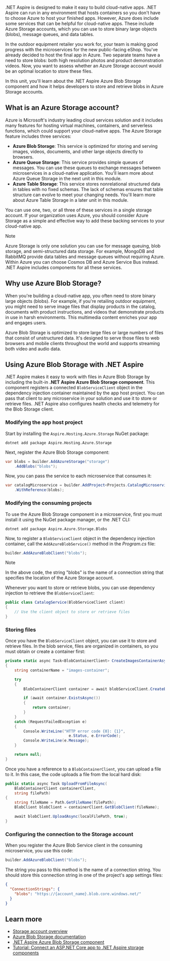 .NET Aspire is designed to make it easy to build cloud-native apps. .NET Aspire can run in any environment that hosts containers so you don't have to choose Azure to host your finished apps. However, Azure does include some services that can be helpful for cloud-native apps. These include Azure Storage accounts, which you can use to store binary large objects (blobs), message queues, and data tables.

In the outdoor equipment retailer you work for, your team is making good progress with the microservices for the new public-facing eShop. You've already decided to host the final app in Azure. Two separate teams have a need to store blobs: both high resolution photos and product demonstration videos. Now, you want to assess whether an Azure Storage account would be an optimal location to store these files.

In this unit, you'll learn about the .NET Aspire Azure Blob Storage component and how it helps developers to store and retrieve blobs in Azure Storage accounts.

## What is an Azure Storage account?

Azure is Microsoft's industry leading cloud services solution and it includes many features for hosting virtual machines, containers, and serverless functions, which could support your cloud-native apps. The Azure Storage feature includes three services:

- **Azure Blob Storage**: This service is optimized for storing and serving images, videos, documents, and other large objects directly to browsers.
- **Azure Queue Storage**: This service provides simple queues of messages. You can use these queues to exchange messages between microservices in a cloud-native application. You'll learn more about Azure Queue Storage in the next unit in this module.
- **Azure Table Storage**: This service stores nonrelational structured data in tables with no fixed schemas. The lack of schemas ensures that table structure can evolve to meet your changing needs. You'll learn more about Azure Table Storage in a later unit in this module.

You can use one, two, or all three of these services in a single storage account. If your organization uses Azure, you should consider Azure Storage as a simple and effective way to add these backing services to your cloud-native app.

> [!NOTE]
> Azure Storage is only one solution you can use for message queuing, blob storage, and semi-structured data storage. For example, MongoDB and RabbitMQ provide data tables and message queues without requiring Azure. Within Azure you can choose Cosmos DB and Azure Service Bus instead. .NET Aspire includes components for all these services.

## Why use Azure Blob Storage?

When you're building a cloud-native app, you often need to store binary large objects (blobs). For example, if you're retailing outdoor equipment, you might need to serve image files that display products in the catalog, documents with product instructions, and videos that demonstrate products in use in harsh environments. This multimedia content enriches your app and engages users.

Azure Blob Storage is optimized to store large files or large numbers of files that consist of unstructured data. It's designed to serve those files to web browsers and mobile clients throughout the world and supports streaming both video and audio data.

## Using Azure Blob Storage with .NET Aspire

.NET Aspire makes it easy to work with files in Azure Blob Storage by including the built-in **.NET Aspire Azure Blob Storage component**. This component registers a connected `BlobServiceClient` object in the dependency injection container maintained by the app host project. You can pass that client to any microservice in your solution and use it to store or retrieve files. .NET Aspire also configures health checks and telemetry for the Blob Storage client.

### Modifying the app host project

Start by installing the `Aspire.Hosting.Azure.Storage` NuGet package:

```dotnetcli
dotnet add package Aspire.Hosting.Azure.Storage
```

Next, register the Azure Blob Storage component:

```csharp
var blobs = builder.AddAzureStorage("storage")
    .AddBlobs("blobs");
```

Now, you can pass the service to each microservice that consumes it:

```csharp
var catalogMicroservice = builder.AddProject<Projects.CatalogMicroservice>()
    .WithReference(blobs);
```

### Modifying the consuming projects

To use the Azure Blob Storage component in a microservice, first you must install it using the NuGet package manager, or the .NET CLI:

```dotnetcli
dotnet add package Aspire.Azure.Storage.Blobs
```

Now, to register a `BlobServiceClient` object in the dependency injection container, call the `AddAzureBlobService()` method in the _Program.cs_ file:

```csharp
builder.AddAzureBlobClient("blobs");
```

> [!NOTE]
> In the above code, the string "blobs" is the name of a connection string that specifies the location of the Azure Storage account.

Whenever you want to store or retrieve blobs, you can use dependency injection to retrieve the `BlobServiceClient`:

```csharp
public class CatalogService(BlobServiceClient client)
{
    // Use the client object to store or retrieve files
}
```

### Storing files

Once you have the `BlobServiceClient` object, you can use it to store and retrieve files. In the blob service, files are organized in containers, so you must obtain or create a container first:

```csharp
private static async Task<BlobContainerClient> CreateImagesContainerAsync(BlobServiceClient blobServiceClient)
{
    string containerName = "images-container";

    try
    {
        BlobContainerClient container = await blobServiceClient.CreateBlobContainerAsync(containerName);

        if (await container.ExistsAsync())
        {
            return container;
        }
    }
    catch (RequestFailedException e)
    {
        Console.WriteLine("HTTP error code {0}: {1}",
                            e.Status, e.ErrorCode);
        Console.WriteLine(e.Message);
    }

    return null;
}
```

Once you have a reference to a `BlobContainerClient`, you can upload a file to it. In this case, the code uploads a file from the local hard disk:

```csharp
public static async Task UploadFromFileAsync(
    BlobContainerClient containerClient,
    string filePath)
{
    string fileName = Path.GetFileName(filePath);
    BlobClient blobClient = containerClient.GetBlobClient(fileName);

    await blobClient.UploadAsync(localFilePath, true);
}
```

### Configuring the connection to the Storage account

When you register the Azure Blob Service client in the consuming microservice, you use this code:

```csharp
builder.AddAzureBlobClient("blobs");
```

The string you pass to this method is the name of a connection string. You should store this connection string in one of the project's app settings files:

```json
{
  "ConnectionStrings": {
    "blobs": "https://{account_name}.blob.core.windows.net/"
  }
}
```

## Learn more

- [Storage account overview](/azure/storage/common/storage-account-overview)
- [Azure Blob Storage documentation](/azure/storage/blobs/)
- [.NET Aspire Azure Blob Storage component](/dotnet/aspire/storage/azure-storage-blobs-component)
- [Tutorial: Connect an ASP.NET Core app to .NET Aspire storage components](/dotnet/aspire/storage/azure-storage-components)
